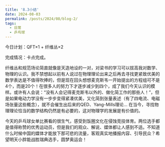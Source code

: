```yaml
---
title: '8.3小结'
date: 2024-08-03
permalink: /posts/2024/08/blog-2/
tags:
  - 日常
  - 乒乓球
---
```


今日计划：QFT×1 + 纤维丛×2

完成情况：卡点完成。 

纤维丛和规范场论简直就像是天造地设的一对，对梁书的学习可以拔高我对数学、物理的认识。我不禁想起以前有人说过在物理理论出来之后再去寻找更紧致优美的数学表达是不值得吹捧的，但是现在回头想想麦克斯韦一开始提出的方程组可不是4个，而是20个！在很多人的努力下才逐步减少到四个，成了我们今天认识的模样。或许有人会说：“没有人会记得麦克斯韦以外的、做化简工作的那些人！”，但是如果电动力学没有一步步变得紧凑优美，又化简到张量表述（有了四电流、电磁场张量这些概念），就不会催生出后来的QED、Yang-Mills理论... 在当今，寻找物理理论恰当的数学结构仍然是有必要的，这对物理学的发展是有价值的。

今天的乒乓球女单比赛看的很生气，感受到饭圈文化在侵蚀竞技体育。两位选手都是值得称赞的优秀运动员，但是我们的观众、解说、媒体都让人感到不适。不知道什么时候中国的媒体才能放下那可悲的流量，客观真实地播报内容、引导民众？希望明天小胖能战胜瑞典选手，圆梦奥运会！
